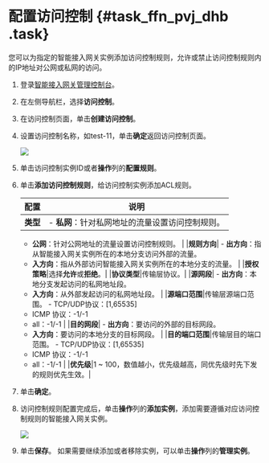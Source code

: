 # 配置访问控制 {#task_ffn_pvj_dhb .task}

您可以为指定的智能接入网关实例添加访问控制规则，允许或禁止访问控制规则内的IP地址对公网或私网的访问。

1.  登录[智能接入网关管理控制台](https://smartag.console.aliyun.com/)。
2.  在左侧导航栏，选择**访问控制**。
3.  在访问控制页面，单击**创建访问控制**。
4.  设置访问控制名称，如test-11，单击**确定**返回访问控制页面。 

    ![](http://static-aliyun-doc.oss-cn-hangzhou.aliyuncs.com/assets/img/40706/156818442740769_zh-CN.png)

5.  单击访问控制实例ID或者**操作**列的**配置规则**。
6.  单击**添加访问控制规则**，给访问控制实例添加ACL规则。 

    |配置|说明|
    |--|--|
    |**类型**|     -   **私网**：针对私网地址的流量设置访问控制规则。
    -   **公网**：针对公网地址的流量设置访问控制规则。
 |
    |**规则方向**|     -   **出方向**：指从智能接入网关实例所在的本地分支访问外部的流量。
    -   **入方向**：指从外部访问智能接入网关实例所在的本地分支的流量。
 |
    |**授权策略**|选择**允许**或**拒绝**。|
    |**协议类型**|传输层协议。|
    |**源网段**|     -   **出方向**：本地分支发起访问的私网地址段。
    -   **入方向**：从外部发起访问的私网地址段。
 |
    |**源端口范围**|传输层源端口范围。     -   TCP/UDP协议：\[1,65535\]
    -   ICMP 协议：-1/-1
    -   all：-1/-1
 |
    |**目的网段**|     -   **出方向**：要访问的外部的目标网段。
    -   **入方向**：要访问的本地分支的目标网段。
 |
    |**目的端口范围**|传输层目的端口范围。     -   TCP/UDP协议：\[1,65535\]
    -   ICMP 协议：-1/-1
    -   all：-1/-1
 |
    |**优先级**|1 ~ 100，数值越小，优先级越高，同优先级时先下发的规则优先生效。|

7.  单击**确定**。
8.  访问控制规则配置完成后，单击**操作**列的**添加实例**，添加需要遵循对应访问控制规则的智能接入网关实例。 

    ![](http://static-aliyun-doc.oss-cn-hangzhou.aliyuncs.com/assets/img/40706/156818442741272_zh-CN.png)

9.  单击**保存**。 如果需要继续添加或者移除实例，可以单击**操作**列的**管理实例**。

